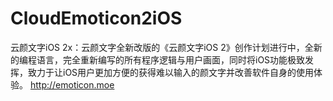 CloudEmoticon2iOS
=================

云颜文字iOS 2x：云颜文字全新改版的《云颜文字iOS 2》创作计划进行中，全新的编程语言，完全重新编写的所有程序逻辑与用户画面，同时将iOS功能极致发挥，致力于让iOS用户更加方便的获得难以输入的颜文字并改善软件自身的使用体验。
http://emoticon.moe